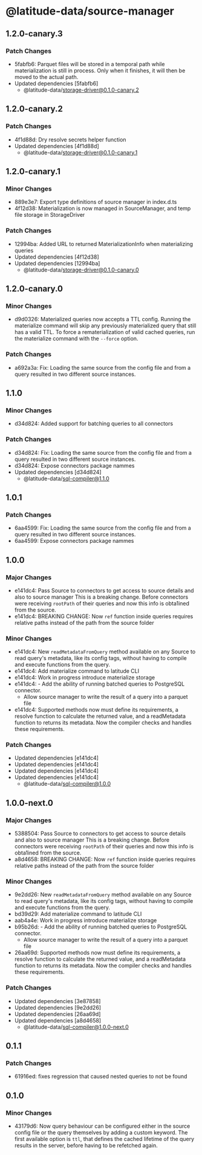 # @latitude-data/source-manager

## 1.2.0-canary.3

### Patch Changes

- 5fabfb6: Parquet files will be stored in a temporal path while materialization is still in process. Only when it finishes, it will then be moved to the actual path.
- Updated dependencies [5fabfb6]
  - @latitude-data/storage-driver@0.1.0-canary.2

## 1.2.0-canary.2

### Patch Changes

- 4f1d88d: Dry resolve secrets helper function
- Updated dependencies [4f1d88d]
  - @latitude-data/storage-driver@0.1.0-canary.1

## 1.2.0-canary.1

### Minor Changes

- 889e3e7: Export type definitions of source manager in index.d.ts
- 4f12d38: Materialization is now managed in SourceManager, and temp file storage in StorageDriver

### Patch Changes

- 12994ba: Added URL to returned MaterializationInfo when materializing queries
- Updated dependencies [4f12d38]
- Updated dependencies [12994ba]
  - @latitude-data/storage-driver@0.1.0-canary.0

## 1.2.0-canary.0

### Minor Changes

- d9d0326: Materialized queries now accepts a TTL config. Running the materialize command will skip any previously materialized query that still has a valid TTL. To force a rematerialization of valid cached queries, run the materialize command with the `--force` option.

### Patch Changes

- a692a3a: Fix: Loading the same source from the config file and from a query resulted in two different source instances.

## 1.1.0

### Minor Changes

- d34d824: Added support for batching queries to all connectors

### Patch Changes

- d34d824: Fix: Loading the same source from the config file and from a query resulted in two different source instances.
- d34d824: Expose connectors package nammes
- Updated dependencies [d34d824]
  - @latitude-data/sql-compiler@1.1.0

## 1.0.1

### Patch Changes

- 6aa4599: Fix: Loading the same source from the config file and from a query resulted in two different source instances.
- 6aa4599: Expose connectors package nammes

## 1.0.0

### Major Changes

- e141dc4: Pass Source to connectors to get access to source details and also to source manager
  This is a breaking change. Before connectors were receiving `rootPath` of their
  queries and now this info is obta1ined from the source.
- e141dc4: BREAKING CHANGE: Now `ref` function inside queries requires relative paths instead of the path from the source folder

### Minor Changes

- e141dc4: New `readMetadataFromQuery` method available on any Source to read query's metadata, like its config tags, without having to compile and execute functions from the query.
- e141dc4: Add materialize command to latitude CLI
- e141dc4: Work in progress introduce materialize storage
- e141dc4: - Add the ability of running batched queries to PostgreSQL connector.
  - Allow source manager to write the result of a query into a parquet file
- e141dc4: Supported methods now must define its requirements, a resolve function to calculate the returned value, and a readMetadata function to returns its metadata. Now the compiler checks and handles these requirements.

### Patch Changes

- Updated dependencies [e141dc4]
- Updated dependencies [e141dc4]
- Updated dependencies [e141dc4]
- Updated dependencies [e141dc4]
  - @latitude-data/sql-compiler@1.0.0

## 1.0.0-next.0

### Major Changes

- 5388504: Pass Source to connectors to get access to source details and also to source manager
  This is a breaking change. Before connectors were receiving `rootPath` of their
  queries and now this info is obta1ined from the source.
- a8d4658: BREAKING CHANGE: Now `ref` function inside queries requires relative paths instead of the path from the source folder

### Minor Changes

- 9e2dd26: New `readMetadataFromQuery` method available on any Source to read query's metadata, like its config tags, without having to compile and execute functions from the query.
- bd39d29: Add materialize command to latitude CLI
- aab4a4e: Work in progress introduce materialize storage
- b95b26d: - Add the ability of running batched queries to PostgreSQL connector.
  - Allow source manager to write the result of a query into a parquet file
- 26aa69d: Supported methods now must define its requirements, a resolve function to calculate the returned value, and a readMetadata function to returns its metadata. Now the compiler checks and handles these requirements.

### Patch Changes

- Updated dependencies [3e87858]
- Updated dependencies [9e2dd26]
- Updated dependencies [26aa69d]
- Updated dependencies [a8d4658]
  - @latitude-data/sql-compiler@1.0.0-next.0

## 0.1.1

### Patch Changes

- 61916ed: fixes regression that caused nested queries to not be found

## 0.1.0

### Minor Changes

- 43179d6: Now query behaviour can be configured either in the source config file or the query themselves by adding a custom keyword. The first available option is `ttl`, that defines the cached lifetime of the query results in the server, before having to be refetched again.
